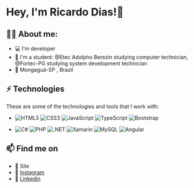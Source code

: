 
# Hey, I'm Ricardo Dias!👋

## 👨‍💻 About me: 


- 💻 I'm developer
- 📝 I'm a student: @Etec Adolpho Berezin studying computer technician, @Fortec-PG studying system development technician
- 📍 Mongaguá-SP , Brazil 


## ⚡ Technologies

   These are some of the technologies and tools that I work with:
  
 - ![HTML5](https://img.shields.io/badge/HTML5-E34F26?style=for-the-badge&logo=html5&logoColor=white) ![CSS3](https://img.shields.io/badge/CSS3-1572B6?style=for-the-badge&logo=css3&logoColor=white) 
 ![JavaScript](https://img.shields.io/badge/JavaScript-F7DF1E?style=for-the-badge&logo=javascript&logoColor=black) 
 ![TypeScript](https://img.shields.io/badge/TypeScript-007ACC?style=for-the-badge&logo=typescript&logoColor=white)
 ![Bootstrap](https://img.shields.io/badge/Bootstrap-563D7C?style=for-the-badge&logo=bootstrap&logoColor=white)



 - ![C#](https://img.shields.io/badge/C%23-239120?style=for-the-badge&logo=c-sharp&logoColor=white)
![PHP](https://img.shields.io/badge/PHP-777BB4?style=for-the-badge&logo=php&logoColor=white)
![.NET](https://img.shields.io/badge/.NET-512BD4?style=for-the-badge&logo=dotnet&logoColor=white)
![Xamarin](https://img.shields.io/badge/Xamarin-3498DB?style=for-the-badge&logo=xamarin&logoColor=white)
![MySQL](https://img.shields.io/badge/MySQL-00000F?style=for-the-badge&logo=mysql&logoColor=white)
![Angular](https://img.shields.io/badge/Angular-DD0031?style=for-the-badge&logo=angular&logoColor=white)





## 📫 Find me on 

- 🚀  Site
- 📸 [Instagram](https://www.instagram.com/ricardodias169/?hl=pt-br)
- 💼 [Linkedin](https://www.linkedin.com/in/ricardo-dias-a762011bb/)
